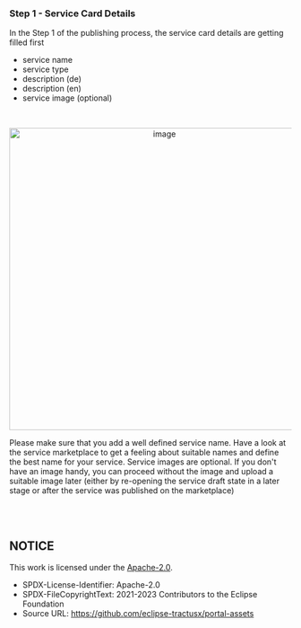 ### Step 1 - Service Card Details

In the Step 1 of the publishing process, the service card details are getting filled first

- service name
- service type
- description (de)
- description (en)
- service image (optional)

<br>

<p align="center">
<img width="538" alt="image" src="https://user-images.githubusercontent.com/94133633/229457934-9748b493-eaf6-4bf7-b2f6-bf7ea6d352c5.png">
</p>

Please make sure that you add a well defined service name. Have a look at the service marketplace to get a feeling about suitable names and define the best name for your service.
Service images are optional. If you don't have an image handy, you can proceed without the image and upload a suitable image later (either by re-opening the service draft state in a later stage or after the service was published on the marketplace)

<br>
<br>

## NOTICE

This work is licensed under the [Apache-2.0](https://www.apache.org/licenses/LICENSE-2.0).

- SPDX-License-Identifier: Apache-2.0
- SPDX-FileCopyrightText: 2021-2023 Contributors to the Eclipse Foundation
- Source URL: https://github.com/eclipse-tractusx/portal-assets
